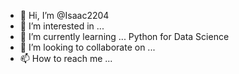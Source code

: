 - 👋 Hi, I’m @Isaac2204
- 👀 I’m interested in ...
- 🌱 I’m currently learning ... Python for Data Science
- 💞️ I’m looking to collaborate on ...
- 📫 How to reach me ...

<!---
Isaac2204/Isaac2204 is a ✨ special ✨ repository because its `README.md` (this file) appears on your GitHub profile.
You can click the Preview link to take a look at your changes.
--->

